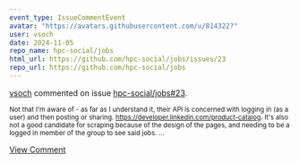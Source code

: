 ```yaml
---
event_type: IssueCommentEvent
avatar: "https://avatars.githubusercontent.com/u/814322?"
user: vsoch
date: 2024-11-05
repo_name: hpc-social/jobs
html_url: https://github.com/hpc-social/jobs/issues/23
repo_url: https://github.com/hpc-social/jobs
---
```


<a href='https://github.com/vsoch' target='_blank'>vsoch</a> commented on issue <a href='https://github.com/hpc-social/jobs/issues/23' target='_blank'>hpc-social/jobs#23</a>.

<small>Not that I'm aware of - as far as I understand it, their API is concerned with logging in (as a user) and then posting or sharing. https://developer.linkedin.com/product-catalog. It's also not a good candidate for scraping because of the design of the pages, and needing to be a logged in member of the group to see said jobs. ...</small>

<a href='https://github.com/hpc-social/jobs/issues/23' target='_blank'>View Comment</a>